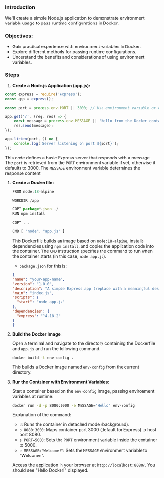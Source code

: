 ### Introduction

We'll create a simple Node.js application to demonstrate environment variable usage to pass runtime configurations in Docker.

### **Objectives:**

- Gain practical experience with environment variables in Docker.
- Explore different methods for passing runtime configurations.
- Understand the benefits and considerations of using environment variables.

### **Steps:**

1. **Create a Node.js Application (app.js):**

```jsx
const express = require('express');
const app = express();

const port = process.env.PORT || 3000; // Use environment variable or default

app.get('/', (req, res) => {
    const message = process.env.MESSAGE || 'Hello from the Docker container!';
    res.send(message);
});

app.listen(port, () => {
    console.log(`Server listening on port ${port}`);
});
```

This code defines a basic Express server that responds with a message. The `port` is retrieved from the `PORT` environment variable if set, otherwise it defaults to 3000. The `MESSAGE` environment variable determines the response content.

1. **Create a Dockerfile:**
    
    ```jsx
    FROM node:18-alpine
    
    WORKDIR /app
    
    COPY package*.json ./
    RUN npm install
    
    COPY . .
    
    CMD [ "node", "app.js" ]
    ```
    
    This Dockerfile builds an image based on `node:18-alpine`, installs dependencies using `npm install`, and copies the application code into the container. The `CMD` instruction specifies the command to run when the container starts (in this case, `node app.js`).

    - `package.json` for this is:
    ```json
    {
    "name": "your-app-name",  
    "version": "1.0.0",
    "description": "A simple Express app (replace with a meaningful description)",
    "main": "index.js",  
    "scripts": {
      "start": "node app.js"
    },
    "dependencies": {
      "express": "^4.18.2"
    }
   }
   
    ```
    
2. **Build the Docker Image:**
    
    Open a terminal and navigate to the directory containing the Dockerfile and `app.js` and run the following command.
    
    ```bash
    docker build -t env-config .
    ```
    
    This builds a Docker image named `env-config` from the current directory.
    
3. **Run the Container with Environment Variables:**
    
    Start a container based on the `env-config` image, passing environment variables at runtime:
    
    ```bash
    docker run -d -p 8080:3000 -e MESSAGE="Hello" env-config
    ```
    
    Explanation of the command:
    
    - `d`: Runs the container in detached mode (background).
    - `p 8080:3000`: Maps container port 3000 (default for Express) to host port 8080.
    - `e PORT=5000`: Sets the `PORT` environment variable inside the container to 5000.
    - `e MESSAGE="Welcome!"`: Sets the `MESSAGE` environment variable to "Welcome!".
    
    Access the application in your browser at `http://localhost:8080/`. You should see "Hello Docker!" displayed.